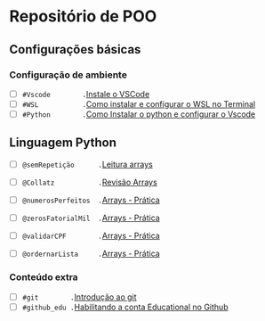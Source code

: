 # Repositório de POO

## Configurações básicas

### Configuração de ambiente<!-- +xp:0 -->
- [ ] `#Vscode        .`[Instale o VSCode](https://code.visualstudio.com/download)
- [ ] `#WSL           .`[Como instalar e configurar o WSL no Terminal](https://code.visualstudio.com/download)
- [ ] `#Python        .`[Como Instalar o python e configurar o Vscode](wiki/git/README.md)

## Linguagem Python
- [ ] `@semRepetição      .`[Leitura arrays](typescript/arrays_leitura.md)
- [ ] `@Collatz           .`[Revisão Arrays](typescript/arrays_revisao.md)
- [ ] `@numerosPerfeitos  .`[Arrays - Prática](typescript/arrays_pratica.md)
- [ ] `@zerosFatorialMil  .`[Arrays - Prática](typescript/arrays_pratica.md)
- [ ] `@validarCPF        .`[Arrays - Prática](typescript/arrays_pratica.md)
- [ ] `@ordernarLista     .`[Arrays - Prática](typescript/arrays_pratica.md)


### Conteúdo extra

- [ ] `#git        .`[Introdução ao git](wiki/git/README.md)
- [ ] `#github_edu .`[Habilitando a conta Educational no Github](wiki/git/github.md)
